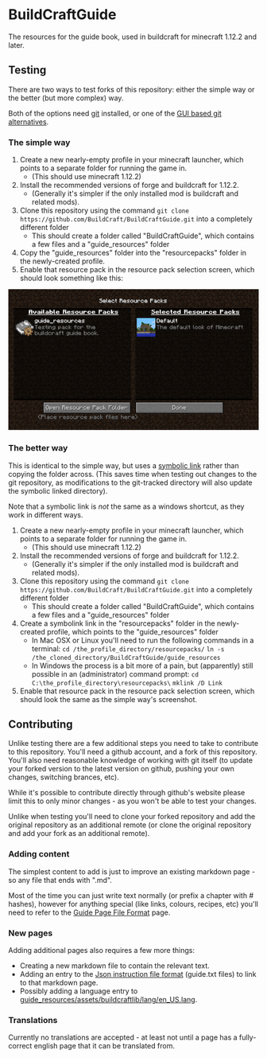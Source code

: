 # BuildCraftGuide
The resources for the guide book, used in buildcraft for minecraft 1.12.2 and later.

## Testing

There are two ways to test forks of this repository: either the simple way or the better (but more complex) way.

Both of the options need [git](https://git-scm.com/) installed, or one of the [GUI based git alternatives](https://git-scm.com/downloads/guis).

### The simple way

1. Create a new nearly-empty profile in your minecraft launcher, which points to a separate folder for running the game in.
    - (This should use minecraft 1.12.2)
1. Install the recommended versions of forge and buildcraft for 1.12.2.
    - (Generally it's simpler if the only installed mod is buildcraft and related mods).
1. Clone this repository using the command `git clone https://github.com/BuildCraft/BuildCraftGuide.git` into a completely different folder
    - This should create a folder called "BuildCraftGuide", which contains a few files and a "guide_resources" folder
1. Copy the "guide_resources" folder into the "resourcepacks" folder in the newly-created profile.
1. Enable that resource pack in the resource pack selection screen, which should look something like this:

![Guide setup screenshot](setup_guide/guide_resource_pack.png)

### The better way

This is identical to the simple way, but uses a [symbolic link](https://en.wikipedia.org/wiki/Symbolic_link#Overview) rather than copying the folder across. (This saves time when testing out changes to the git repository, as modifications to the git-tracked directory will also update the symbolic linked directory).

Note that a symbolic link is *not* the same as a windows shortcut, as they work in different ways.

1. Create a new nearly-empty profile in your minecraft launcher, which points to a separate folder for running the game in.
    - (This should use minecraft 1.12.2)
1. Install the recommended versions of forge and buildcraft for 1.12.2.
    - (Generally it's simpler if the only installed mod is buildcraft and related mods).
1. Clone this repository using the command `git clone https://github.com/BuildCraft/BuildCraftGuide.git` into a completely different folder
    - This should create a folder called "BuildCraftGuide", which contains a few files and a "guide_resources" folder
1. Create a symbolink link in the "resourcepacks" folder in the newly-created profile, which points to the "guide_resources" folder
    - In Mac OSX or Linux you'll need to run the following commands in a terminal:
    `cd /the_profile_directory/resourcepacks/`
    `ln -s /the_cloned_directory/BuildCraftGuide/guide_resources`
    - In Windows the process is a bit more of a pain, but (apparently) still possible in an (administrator) command prompt:
    `cd C:\the_profile_directory\resourcepacks\`
    `mklink /D Link `
1. Enable that resource pack in the resource pack selection screen, which should look the same as the simple way's screenshot.

## Contributing

Unlike testing there are a few additional steps you need to take to contribute to this repository. You'll need a github account, and a fork of this repository. You'll also need reasonable knowledge of working with git itself (to update your forked version to the latest version on github, pushing your own changes, switching brances, etc).

While it's possible to contribute directly through github's website please limit this to only minor changes - as you won't be able to test your changes.

Unlike when testing you'll need to clone your forked repository and add the original repository as an additional remote (or clone the original repository and add your fork as an additional remote).

### Adding content

The simplest content to add is just to improve an existing markdown page - so any file that ends with ".md".

Most of the time you can just write text normally (or prefix a chapter with # hashes), however for anything special (like links, colours, recipes, etc) you'll need to refer to the [Guide Page File Format](guide_resources/assets/buildcraftlib/compat/buildcraft/guide/en_us/config/guide_page_format.md) page.

### New pages

Adding additional pages also requires a few more things:

 - Creating a new markdown file to contain the relevant text.
 - Adding an entry to the [Json instruction file format](guide_resources/assets/buildcraftlib/compat/buildcraft/guide/en_us/config/json_insn_format.md) (guide.txt files) to link to that markdown page.
 - Possibly adding a language entry to [guide_resources/assets/buildcraftlib/lang/en_US.lang](guide_resources/assets/buildcraftlib/lang/en_US.lang).

### Translations

Currently no translations are accepted - at least not until a page has a fully-correct english page that it can be translated from.
